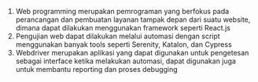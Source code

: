 1. Web programming merupakan pemrograman yang berfokus pada perancangan dan pembuatan layanan tampak depan dari suatu website, dimana dapat dilakukan menggunakan framework seperti React.js
2. Pengujian web dapat dilakukan melalui automasi dengan script menggunakan banyak tools seperti Serenity, Katalon, dan Cypress
3. Webdriver merupakan aplikasi yang dapat digunakan untuk pengetesan sebagai interface ketika melakukan automasi, dapat digunakan juga untuk membantu reporting dan proses debugging

